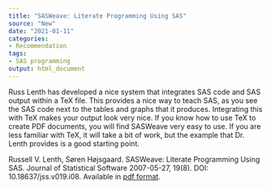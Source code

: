 ```yaml
---
title: "SASWeave: Literate Programming Using SAS"
source: "New"
date: "2021-01-11"
categories:
- Recommendation
tags:
- SAS programming
output: html_document
---
```


Russ Lenth has developed a nice system that integrates SAS code and SAS output within a TeX file. This provides a nice way to teach SAS, as you see the SAS code next to the tables and graphs that it produces. Integrating this with TeX makes your output look very nice. If you know how to use TeX to create PDF documents, you will find SASWeave very easy to use. If you are less familiar with TeX, it will take a bit of work, but the example that Dr. Lenth provides is a good starting point.

<!--more-->

Russell V. Lenth, Søren Højsgaard. SASWeave: Literate Programming Using SAS. Journal of Statistical Software 2007-05-27, 19(8). DOI: 10.18637/jss.v019.i08. Available in [pdf format](https://www.jstatsoft.org/index.php/jss/article/downloadSuppFile/v019i08/SASweave.zip).